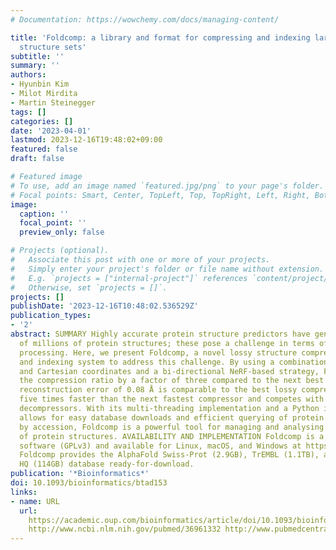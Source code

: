 ```yaml
---
# Documentation: https://wowchemy.com/docs/managing-content/

title: 'Foldcomp: a library and format for compressing and indexing large protein
  structure sets'
subtitle: ''
summary: ''
authors:
- Hyunbin Kim
- Milot Mirdita
- Martin Steinegger
tags: []
categories: []
date: '2023-04-01'
lastmod: 2023-12-16T19:48:02+09:00
featured: false
draft: false

# Featured image
# To use, add an image named `featured.jpg/png` to your page's folder.
# Focal points: Smart, Center, TopLeft, Top, TopRight, Left, Right, BottomLeft, Bottom, BottomRight.
image:
  caption: ''
  focal_point: ''
  preview_only: false

# Projects (optional).
#   Associate this post with one or more of your projects.
#   Simply enter your project's folder or file name without extension.
#   E.g. `projects = ["internal-project"]` references `content/project/deep-learning/index.md`.
#   Otherwise, set `projects = []`.
projects: []
publishDate: '2023-12-16T10:48:02.536529Z'
publication_types:
- '2'
abstract: SUMMARY Highly accurate protein structure predictors have generated hundreds
  of millions of protein structures; these pose a challenge in terms of storage and
  processing. Here, we present Foldcomp, a novel lossy structure compression algorithm,
  and indexing system to address this challenge. By using a combination of internal
  and Cartesian coordinates and a bi-directional NeRF-based strategy, Foldcomp improves
  the compression ratio by a factor of three compared to the next best method. Its
  reconstruction error of 0.08 Å is comparable to the best lossy compressor. It is
  five times faster than the next fastest compressor and competes with the fastest
  decompressors. With its multi-threading implementation and a Python interface that
  allows for easy database downloads and efficient querying of protein structures
  by accession, Foldcomp is a powerful tool for managing and analysing large collections
  of protein structures. AVAILABILITY AND IMPLEMENTATION Foldcomp is a free open-source
  software (GPLv3) and available for Linux, macOS, and Windows at https://foldcomp.foldseek.com.
  Foldcomp provides the AlphaFold Swiss-Prot (2.9GB), TrEMBL (1.1TB), and ESMatlas
  HQ (114GB) database ready-for-download.
publication: '*Bioinformatics*'
doi: 10.1093/bioinformatics/btad153
links:
- name: URL
  url: 
    https://academic.oup.com/bioinformatics/article/doi/10.1093/bioinformatics/btad153/7085592
    http://www.ncbi.nlm.nih.gov/pubmed/36961332 http://www.pubmedcentral.nih.gov/articlerender.fcgi?artid=PMC10085514
---
```

